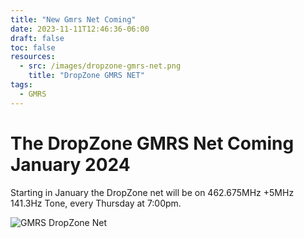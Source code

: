 ```yaml
---
title: "New Gmrs Net Coming"
date: 2023-11-11T12:46:36-06:00
draft: false
toc: false
resources:
  - src: /images/dropzone-gmrs-net.png
    title: "DropZone GMRS NET"
tags:
  - GMRS
---
```


# The DropZone GMRS Net Coming January 2024
Starting in January the DropZone net will be on 462.675MHz +5MHz 141.3Hz Tone, every Thursday at 7:00pm. 

![GMRS DropZone Net](/images/dropzone-gmrs-net.png)